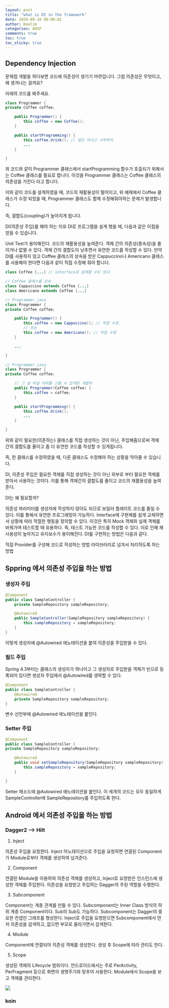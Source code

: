 ```yaml
---
layout: post
title: "what is DI in the framework"
date: 2020-09-10 00:00:01
author: Keelim
categories: AOSP
comments: true
toc: true
toc_sticky: true
---
```


## Dependency Injection

문제점
개발을 하다보면 코드에 의존성이 생기기 마련입니다. 그럼 의존성은 무엇이고, 왜 생겨나는 걸까요?

아래의 코드를 봐주세요.

```java
class Programmer {
private Coffee coffee;

    public Programmer() {
    	this.coffee = new Coffee();
    }

    public startProgramming() {
    	this.coffee.drink(); // 일단 마시고 시작하자
        ...
    }

}
```

위 코드와 같이 Programmer 클래스에서 startProgramming 함수가 호출되기 위해서는 Coffee 클래스를 필요로 합니다. 이것을 Programmer 클래스는 Coffee 클래스의 의존성을 가진다 라고 합니다.

이와 같이 코드를 설계하였을 때, 코드의 재활용성이 떨어지고, 위 예제에서 Coffee 클래스가 수정 되었을 때, Programmer 클래스도 함께 수정해줘야하는 문제가 발생합니다.

즉, 결합도(coupling)가 높아지게 됩니다.

DI(의존성 주입)를 해야 하는 이유
DI로 프로그램을 설계 했을 때, 다음과 같은 이점을 얻을 수 있습니다.

Unit Test가 용이해진다.
코드의 재활용성을 높여준다.
객체 간의 의존성(종속성)을 줄이거나 없엘 수 있다.
객체 간의 결합도이 낮추면서 유연한 코드를 작성할 수 있다.
만약 DI를 사용하지 않고 Coffee 클래스의 상속을 받은 Cappuccino나 Americano 클래스를 사용해야 한다면 다음과 같이 직접 수정해 줘야 합니다.

```java
class Coffee {...} // interface로 설계할 수도 있다

// Coffee 클래스를 상속
class Cappuccino extends Coffee {...}
class Americano extends Coffee {...}

// Programmer.java
class Programmer {
private Coffee coffee;

    public Programmer() {
    	this.coffee = new Cappuccino(); // 직접 수정
        // 또는
        this.coffee = new Americano(); // 직접 수정
    }

    ...

}
```

```java
// Programmer.java
class Programmer {
private Coffee coffee;

    // 그 날 마실 커피를 고를 수 있게된 개발자
    public Programmer(Coffee coffee) {
    	this.coffee = coffee;
    }

    public startProgramming() {
    	this.coffee.drink();
        ...
    }

}
```

위와 같이 필요한(의존하는) 클래스를 직접 생성하는 것이 아닌, 주입해줌으로써 객체 간의 결합도를 줄이고 좀 더 유연한 코드를 작성할 수 있게됩니다.

즉, 한 클래스를 수정하였을 때, 다른 클래스도 수정해야 하는 상황을 막아줄 수 있습니다.

DI, 의존성 주입은 필요한 객체를 직접 생성하는 것이 아닌 외부로 부터 필요한 객체를 받아서 사용하는 것이다.
이를 통해 객체간의 결합도를 줄이고 코드의 재활용성을 높여준다.

DI는 왜 필요할까?

의존성 파라미터를 생성자에 작성하지 않아도 되므로 보일러 플레이트 코드를 줄일 수 있다. 이를 통해서 유연한 프로그래밍이 가능하다.
Interface에 구현체를 쉽게 교체하면서 상황에 따라 적절한 행동을 정의할 수 있다. 이것은 특히 Mock 객체와 실제 객체를 바꿔가며 테스트할 때 유용하다. 즉, 테스트 가능한 코드를 작성할 수 있다. 이로 인해 재사용성이 높아지고 유지보수가 용이해진다.
DI를 구현하는 방법은 다음과 같다.

직접 Provider를 구성해 코드로 작성하는 방법
라이브러리로 넘겨서 처리하도록 하는 방법

## Sppring 에서 의존성 주입을 하는 방법

### 생성자 주입

```java
@Component
public class SampleController {
    private SampleRepository sampleRepository;

    @Autowired
    public SampleController(SampleRepository sampleRepository) {
        this.sampleRepository = sampleRepository;
    }
}
```

이렇게 생성자에 @Autowired 애노테이션을 붙여 의존성을 주입받을 수 있다.

### 필드 주입

Spring 4.3부터는 클래스의 생성자가 하나이고 그 생성자로 주입받을 객체가 빈으로 등록되어 있다면 생성자 주입에서 @Autowired를 생략할 수 있다.

```java
@Component
public class SampleController {
    @Autowired
    private SampleRepository sampleRepository;
}
```

변수 선언부에 @Autowired 애노테이션을 붙인다.

### Setter 주입

```java
@Component
public class SampleController {
private SampleRepository sampleRepository;

    @Autowired
    public void setSampleRepository(SampleRepository sampleRepository) {
        this.sampleRepository = sampleRepository;
    }

}
```

Setter 메소드에 @Autowired 애노테이션을 붙인다.
이 세개의 코드는 모두 동일하게 SampleController에 SampleRepository를 주입하도록 한다.

## Android 에서 의존성 주입을 하는 방법

### Dagger2 --> Hilt

1. Inject

의존성 주입을 요청한다. Inject 어노테이션으로 주입을 요청하면 연결된 Component가 Module로부터 객체를 생성하여 넘겨준다.

2. Component

연결된 Module을 이용하여 의존성 객체를 생성하고, Inject로 요청받은 인스턴스에 생성한 객체를 주입한다. 의존성을 요청받고 주입하는 Dagger의 주된 역할을 수행한다.

3. Subcomponent

Component는 계층 관계를 만들 수 있다. Subcomponent는 Inner Class 방식의 하위 계층 Component이다. Sub의 Sub도 가능하다. Subcomponent는 Dagger의 중요한 컨셉인 그래프를 형성한다. Inject로 주입을 요청받으면 Subcomponent에서 먼저 의존성을 검색하고, 없으면 부모로 올라가면서 검색한다.

4. Module

Component에 연결되어 의존성 객체를 생성한다. 생성 후 Scope에 따라 관리도 한다.

5. Scope

생성된 객체의 Lifecycle 범위이다. 안드로이드에서는 주로 PerActivity, PerFragment 등으로 화면의 생명주기와 맞추어 사용한다. Module에서 Scope을 보고 객체를 관리한다.

![](https://woovictory.github.io/img/di_flow2.png)

### koin
